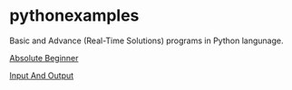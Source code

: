 # pythonexamples

 Basic and Advance (Real-Time Solutions) programs in Python langunage.

[Absolute Beginner](https://github.com/abhinavbharadwajr/learn.coding/blob/8f64a0e903a88d4000e763cf07463dac7c346a9f/.readmes/AbsoluteBeginner/README.md)

[Input And Output](https://github.com/abhinavbharadwajr/learn.coding/blob/8f64a0e903a88d4000e763cf07463dac7c346a9f/.readmes/InputandOutput/README.md)